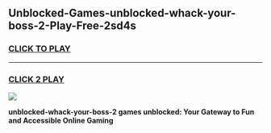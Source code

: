 
## Unblocked-Games-unblocked-whack-your-boss-2-Play-Free-2sd4s
<h3>
<a href="https://premium76.site?title=unblocked-whack-your-boss-2&ref=20M">CLICK TO PLAY</a></h3>
<hr>

<h3>
<a href="https://premium76.site?title=unblocked-whack-your-boss-2&ref=20M">CLICK 2 PLAY</a>
  
</h3>

<a href="https://premium76.site?title=unblocked-whack-your-boss-2&ref=19M"><img src="https://clearcache.store/games.png"></a>


**unblocked-whack-your-boss-2 games unblocked: Your Gateway to Fun and Accessible Online Gaming**

